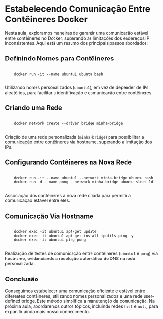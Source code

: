 <!DOCTYPE html>
<html lang="en">
<head>
  <meta charset="UTF-8">
  <meta name="viewport" content="width=device-width, initial-scale=1.0">

  <title>Resumo da Aula - Comunicação Entre Contêineres Docker</title>
</head>
<body>

  <h1>Estabelecendo Comunicação Entre Contêineres Docker</h1>

  <p>Nesta aula, exploramos maneiras de garantir uma comunicação estável entre contêineres no Docker, superando as limitações dos endereços IP inconsistentes. Aqui está um resumo dos principais passos abordados:</p>

  <h2>Definindo Nomes para Contêineres</h2>

  <pre><code>
    docker run -it --name ubuntu1 ubuntu bash
  </code></pre>

  <p>Utilizando nomes personalizados (<code>ubuntu1</code>), em vez de depender de IPs aleatórios, para facilitar a identificação e comunicação entre contêineres.</p>

  <h2>Criando uma Rede</h2>

  <pre><code>
    docker network create --driver bridge minha-bridge
  </code></pre>

  <p>Criação de uma rede personalizada (<code>minha-bridge</code>) para possibilitar a comunicação entre contêineres via hostname, superando a limitação dos IPs.</p>

  <h2>Configurando Contêineres na Nova Rede</h2>

  <pre><code>
    docker run -it --name ubuntu1 --network minha-bridge ubuntu bash
    docker run -d --name pong --network minha-bridge ubuntu sleep 1d
  </code></pre>

  <p>Associação dos contêineres à nova rede criada para permitir a comunicação estável entre eles.</p>

  <h2>Comunicação Via Hostname</h2>

  <pre><code>
    docker exec -it ubuntu1 apt-get update
    docker exec -it ubuntu1 apt-get install iputils-ping -y
    docker exec -it ubuntu1 ping pong
  </code></pre>

  <p>Realização de testes de comunicação entre contêineres (<code>ubuntu1</code> e <code>pong</code>) via hostname, evidenciando a resolução automática de DNS na rede personalizada.</p>

  <h2>Conclusão</h2>

  <p>Conseguimos estabelecer uma comunicação eficiente e estável entre diferentes contêineres, utilizando nomes personalizados e uma rede user-defined bridge. Este método simplifica a manutenção da comunicação. Na próxima aula, abordaremos outros tópicos, incluindo redes <code>host</code> e <code>null</code>, para expandir ainda mais nosso conhecimento.</p>

</body>
</html>
